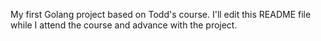 My first Golang project based on Todd's course. I'll edit this README file while I attend the course and advance with the project.